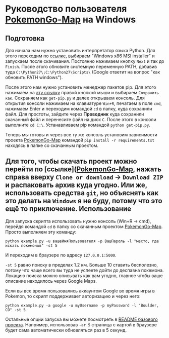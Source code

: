 Руководство пользователя [PokemonGo-Map](https://github.com/AHAAAAAAA/PokemonGo-Map) на **Windows**
============
Подготовка
-----------
Для начала нам нужно установить интерпретатор языка Python. Для этого переходим по [ссылке](https://www.python.org/downloads/release/python-2711/), выбираем "Windows x86 MSI installer" и запускаем после скачивания. Постоянно нажимаем кнопку `Next` и так до `Finish`. После этого обновите системную переменную PATH, добавив туда `C:\Python27\;C:\Python27\Scripts\` (Google ответит на вопрос "как обновить PATH windows").

После этого нам нужно установить менеджер пакетов pip. Для этого нажимаем на [эту ссылку](https://bootstrap.pypa.io/get-pip.py) правой кнопкой мыши и выбираем `Сохранить как`. Сохраняем как `get-pip.py` и далее открываем консоль. Для открытия консоли нажимаем на клавиатуре `Win+R`, печатаем в поле `cmd`, нажимаем Enter и переходим командой `cd` в папку, куда сохранили файл. Для простоты, зайдите через **Проводник** куда сохранили скачанный файл и перенесите файл на диск `C`. После этого в консоли выполните `cd C:\`. Устанавливаем pip командой `python get-pip.py`.

Теперь мы готовы и через все ту же консоль установим зависимости проекта [PokemonGo-Map](https://github.com/AHAAAAAAA/PokemonGo-Map) командой `pip install -r requirements.txt` находясь в папке со скачанным проектом.

Для того, чтобы скачать проект можно перейти по [ссылке]([PokemonGo-Map](https://github.com/AHAAAAAAA/PokemonGo-Map), нажать справа вверху `Clone or download` -> `Download ZIP` и распаковать архив куда угодно. Или же, использовать средства `git`, но объяснять как это делать на `Windows` я не буду, потому что это ещё то приключение.
Использование
--------
Для запуска скрипта использовать нужно консоль (Win+R -> cmd), перейдя командой `cd` в папку со скачанным проектом [PokemonGo-Map](https://github.com/AHAAAAAAA/PokemonGo-Map). Просто выполняем эту команду:

`python example.py -u вашеИмяПользователя -p ВашПароль -l "место, где искать покемонов" -st 5`

И переходим в браузере по адресу `127.0.0.1:5000`.

`-st 5` равно поиску в пределах 1.2 км. Больше 10 ставить бесполезно, потому что чаще всего вы туда не успеете дойти до деспавна покемона. Локацию поиска можно описывать как вам угодно, главное чтобы ваше описание находилось через Google Maps.

Если вы все время пользовались аккаунтом Google во время игры в Pokemon, то скрипт поддерживает авторизацию и через него:

`python example.py -a google -u myUsername -p myPassword -l "Boulder, CO" -st 5`

Остальные опции запуска вы можете посмотреть в [README базового проекта](https://github.com/AHAAAAAAA/PokemonGo-Map/blob/master/README.md). Например, использовав `-ar 5` страница с картой в браузере будет сама автоматически обновляться раз в 5 секунд.
